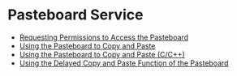 # Pasteboard Service<!--pasteboard-->

- [Requesting Permissions to Access the Pasteboard](get-pastedata-permission-guidelines.md)
- [Using the Pasteboard to Copy and Paste](use_pasteboard_to_copy_and_paste.md)
- [Using the Pasteboard to Copy and Paste (C/C++)](native-use-pasteboard.md)
- [Using the Delayed Copy and Paste Function of the Pasteboard](pasteboard-time-lapse-copy-and-paste.md)
